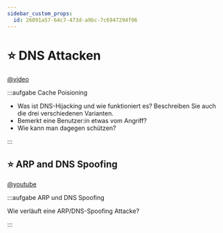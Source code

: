 ```yaml
---
sidebar_custom_props:
  id: 26091a57-64c7-473d-a9bc-7c6947294f06
---
```


# ⭐️ DNS Attacken

[@video](images/What-is-DNS-Hijacking.mp4)

:::aufgabe Cache Poisioning

- Was ist DNS-Hijacking und wie funktioniert es? Beschreiben Sie auch die drei verschiedenen Varianten.
- Bemerkt eine Benutzer:in etwas vom Angriff? 
- Wie kann man dagegen schützen?

<Answer  type="text"  webKey="307634c6-4014-425d-832d-eca3269ad79f"/>

:::

## ⭐️ ARP and DNS Spoofing

[@youtube](https://www.youtube-nocookie.com/embed/SHkdWNo7SC8)

:::aufgabe ARP und DNS Spoofing

Wie verläuft eine ARP/DNS-Spoofing Attacke?

<Answer  type="text"  webKey="832e9fad-b764-42dc-a9c7-b6ea964a8cd0"/>

:::
